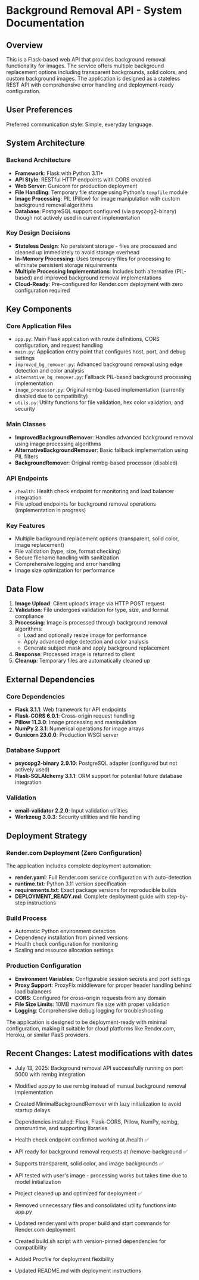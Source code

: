 # Background Removal API - System Documentation

## Overview

This is a Flask-based web API that provides background removal functionality for images. The service offers multiple background replacement options including transparent backgrounds, solid colors, and custom background images. The application is designed as a stateless REST API with comprehensive error handling and deployment-ready configuration.

## User Preferences

Preferred communication style: Simple, everyday language.

## System Architecture

### Backend Architecture
- **Framework**: Flask with Python 3.11+
- **API Style**: RESTful HTTP endpoints with CORS enabled
- **Web Server**: Gunicorn for production deployment
- **File Handling**: Temporary file storage using Python's `tempfile` module
- **Image Processing**: PIL (Pillow) for image manipulation with custom background removal algorithms
- **Database**: PostgreSQL support configured (via psycopg2-binary) though not actively used in current implementation

### Key Design Decisions
- **Stateless Design**: No persistent storage - files are processed and cleaned up immediately to avoid storage overhead
- **In-Memory Processing**: Uses temporary files for processing to eliminate persistent storage requirements
- **Multiple Processing Implementations**: Includes both alternative (PIL-based) and improved background removal implementations
- **Cloud-Ready**: Pre-configured for Render.com deployment with zero configuration required

## Key Components

### Core Application Files
- `app.py`: Main Flask application with route definitions, CORS configuration, and request handling
- `main.py`: Application entry point that configures host, port, and debug settings
- `improved_bg_remover.py`: Advanced background removal using edge detection and color analysis
- `alternative_bg_remover.py`: Fallback PIL-based background processing implementation
- `image_processor.py`: Original rembg-based implementation (currently disabled due to compatibility)
- `utils.py`: Utility functions for file validation, hex color validation, and security

### Main Classes
- **ImprovedBackgroundRemover**: Handles advanced background removal using image processing algorithms
- **AlternativeBackgroundRemover**: Basic fallback implementation using PIL filters
- **BackgroundRemover**: Original rembg-based processor (disabled)

### API Endpoints
- `/health`: Health check endpoint for monitoring and load balancer integration
- File upload endpoints for background removal operations (implementation in progress)

### Key Features
- Multiple background replacement options (transparent, solid color, image replacement)
- File validation (type, size, format checking)
- Secure filename handling with sanitization
- Comprehensive logging and error handling
- Image size optimization for performance

## Data Flow

1. **Image Upload**: Client uploads image via HTTP POST request
2. **Validation**: File undergoes validation for type, size, and format compliance
3. **Processing**: Image is processed through background removal algorithms:
   - Load and optionally resize image for performance
   - Apply advanced edge detection and color analysis
   - Generate subject mask and apply background replacement
4. **Response**: Processed image is returned to client
5. **Cleanup**: Temporary files are automatically cleaned up

## External Dependencies

### Core Dependencies
- **Flask 3.1.1**: Web framework for API endpoints
- **Flask-CORS 6.0.1**: Cross-origin request handling
- **Pillow 11.3.0**: Image processing and manipulation
- **NumPy 2.3.1**: Numerical operations for image arrays
- **Gunicorn 23.0.0**: Production WSGI server

### Database Support
- **psycopg2-binary 2.9.10**: PostgreSQL adapter (configured but not actively used)
- **Flask-SQLAlchemy 3.1.1**: ORM support for potential future database integration

### Validation
- **email-validator 2.2.0**: Input validation utilities
- **Werkzeug 3.0.3**: Security utilities and file handling

## Deployment Strategy

### Render.com Deployment (Zero Configuration)
The application includes complete deployment automation:

- **render.yaml**: Full Render.com service configuration with auto-detection
- **runtime.txt**: Python 3.11 version specification
- **requirements.txt**: Exact package versions for reproducible builds
- **DEPLOYMENT_READY.md**: Complete deployment guide with step-by-step instructions

### Build Process
- Automatic Python environment detection
- Dependency installation from pinned versions
- Health check configuration for monitoring
- Scaling and resource allocation settings

### Production Configuration
- **Environment Variables**: Configurable session secrets and port settings
- **Proxy Support**: ProxyFix middleware for proper header handling behind load balancers
- **CORS**: Configured for cross-origin requests from any domain
- **File Size Limits**: 10MB maximum file size with proper validation
- **Logging**: Comprehensive debug logging for troubleshooting

The application is designed to be deployment-ready with minimal configuration, making it suitable for cloud platforms like Render.com, Heroku, or similar PaaS providers.

## Recent Changes: Latest modifications with dates
- July 13, 2025: Background removal API successfully running on port 5000 with rembg integration
- Modified app.py to use rembg instead of manual background removal implementation
- Created MinimalBackgroundRemover with lazy initialization to avoid startup delays
- Dependencies installed: Flask, Flask-CORS, Pillow, NumPy, rembg, onnxruntime, and supporting libraries
- Health check endpoint confirmed working at /health ✅
- API ready for background removal requests at /remove-background ✅
- Supports transparent, solid color, and image backgrounds ✅

- API tested with user's image - processing works but takes time due to model initialization
- Project cleaned up and optimized for deployment ✅
- Removed unnecessary files and consolidated utility functions into app.py
- Updated render.yaml with proper build and start commands for Render.com deployment
- Created build.sh script with version-pinned dependencies for compatibility
- Added Procfile for deployment flexibility
- Updated README.md with deployment instructions